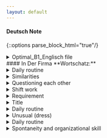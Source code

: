```yaml
---
layout: default
---
```

#### Deutsch Note

{::options parse_block_html="true"/}
<details><summary markdown="span"> Optimal_B1_Englisch file </summary>
<embed src="Optimal_B1_Englisch.pdf" width="600px" height="700"/>
</details>
#### In Der Firma
**Wortschatz:**
<details><summary markdown="span"> Daily routine </summary>
Tagesablauf
</details>
<details><summary markdown="span"> Similarities </summary>
Gemeinsamkeiten
</details>
<details><summary markdown="span"> Questioning each other </summary>
gegenseitig Fragen
</details>
<details><summary markdown="span"> Shift work </summary>
Schichtdienst
</details>
<details><summary markdown="span"> Requirement </summary>
Anforderung
</details>
<details><summary markdown="span"> Title </summary>
Aufschrift
</details>
<details><summary markdown="span"> Daily routine </summary>
Tagesablauf
</details>
<details><summary markdown="span"> Unusual (dress) </summary>
Ungewöhnliche (Kleidung)
</details>
<details><summary markdown="span"> Daily routine </summary>
Tagesablauf
</details>
<details><summary markdown="span"> Spontaneity and organizational skill</summary>
Spontaneität und Organisationstalent
</details>

